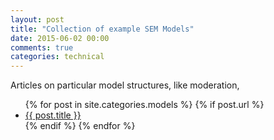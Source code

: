 ```yaml
---
layout: post
title: "Collection of example SEM Models"
date: 2015-06-02 00:00
comments: true
categories: technical
---
```


<a name="top"></a>
Articles on particular model structures, like moderation,


<ul>
  {% for post in site.categories.models %}
	{% if post.url %}
  <li><a href="{{ post.url }}">{{ post.title }}</a></li>
	{% endif %}
  {% endfor %}
</ul>
